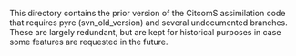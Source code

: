 This directory contains the prior version of the CitcomS assimilation code that requires pyre (svn\_old\_version) and several undocumented branches.  These are largely redundant, but are kept for historical purposes in case some features are requested in the future.
